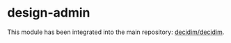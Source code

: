 # design-admin

This module has been integrated into the main repository: [decidim/decidim](https://github.com/decidim/decidim).

